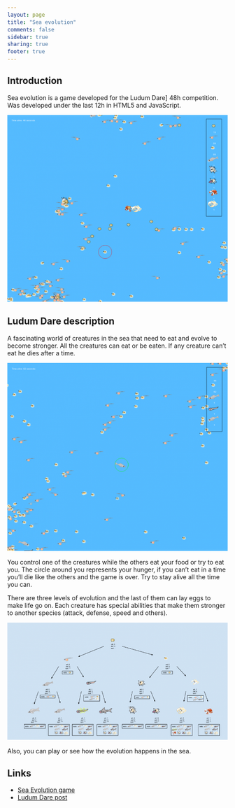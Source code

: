 ```yaml
---
layout: page
title: "Sea evolution"
comments: false
sidebar: true
sharing: true
footer: true
---
```


## Introduction

Sea evolution is a game developed for the Ludum Dare] 48h competition. Was developed under the last 12h in HTML5 and JavaScript.

<img src="/projects/sea-evolution/game1.png" class="screenshot" />

## Ludum Dare description

A fascinating world of creatures in the sea that need to eat and evolve to become stronger. All the creatures can eat or be eaten. If any creature can’t eat he dies after a time.

<img src="/projects/sea-evolution/game2.png" class="screenshot" />

You control one of the creatures while the others eat your food or try to eat you. The circle around you represents your hunger, if you can’t eat in a time you’ll die like the others and the game is over. Try to stay alive all the time you can.

There are three levels of evolution and the last of them can lay eggs to make life go on. Each creature has special abilities that make them stronger to another species (attack, defense, speed and others).

<img src="/projects/sea-evolution/evolution_tree.png" class="screenshot" />

Also, you can play or see how the evolution happens in the sea.

## Links

* [Sea Evolution game](http://home.coconauts.net/html5/evolution5/) 
* [Ludum Dare post](http://www.ludumdare.com/compo/ludum-dare-24/?action=preview&uid=16605)